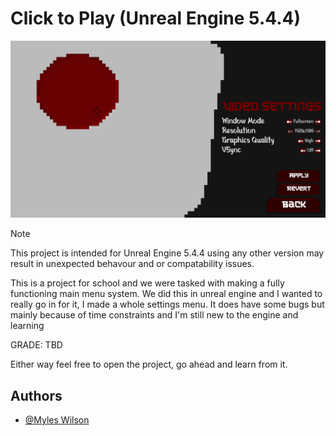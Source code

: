 # Click to Play (Unreal Engine 5.4.4)

![the project in unreal engine](https://raw.githubusercontent.com/Mellurboo/Click-To-Play/refs/heads/main/.github/hero.png)

> [!NOTE]  
> This project is intended for Unreal Engine 5.4.4 using any other version
> may result in unexpected behavour and or compatability issues.

This is a project for school and we were tasked with making a fully functioning main menu system. We did this in unreal engine and I wanted to really go in for it, I made a whole settings menu. It does have some bugs but mainly because of time constraints and I'm still new to the engine and learning

GRADE: TBD

Either way feel free to open the project, go ahead and learn from it.


## Authors

- [@Myles Wilson](https://www.github.com/Mellurboo)

